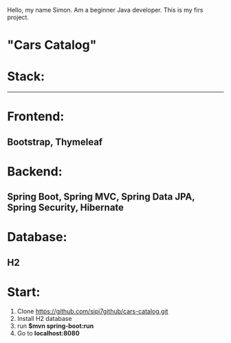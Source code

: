 Hello, my name Simon. Am a beginner Java developer. This is my firs project.
# "Cars Catalog"

# Stack:
-----------
# Frontend:
Bootstrap,
Thymeleaf
-----------
# Backend:
Spring Boot,
Spring MVC,
Spring Data JPA,
Spring Security,
Hibernate
-----------
# Database:
H2
-----------
# Start:
1. Clone https://github.com/sipi7github/cars-catalog.git
2. Install H2 database
3. run **$mvn spring-boot:run**
4. Go to **localhost:8080**
